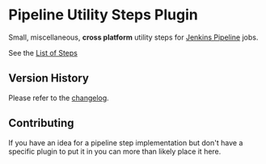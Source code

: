 # Pipeline Utility Steps Plugin
Small, miscellaneous, **cross platform** utility steps for [Jenkins Pipeline](https://wiki.jenkins-ci.org/display/JENKINS/Workflow+Plugin) jobs.

See the [List of Steps](docs/STEPS.md) 

## Version History
Please refer to the [changelog](CHANGES.md).

## Contributing
If you have an idea for a pipeline step implementation but don't have a specific plugin to put it in you can more than likely place it here.
